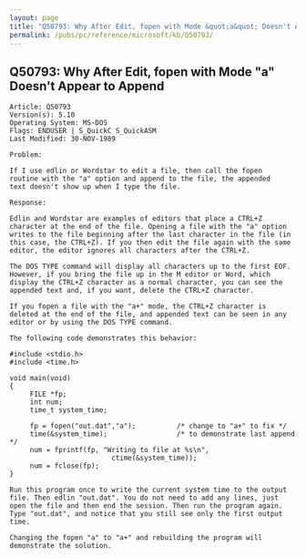 ```yaml
---
layout: page
title: "Q50793: Why After Edit, fopen with Mode &quot;a&quot; Doesn't Appear to Append"
permalink: /pubs/pc/reference/microsoft/kb/Q50793/
---
```


## Q50793: Why After Edit, fopen with Mode &quot;a&quot; Doesn't Appear to Append

	Article: Q50793
	Version(s): 5.10
	Operating System: MS-DOS
	Flags: ENDUSER | S_QuickC S_QuickASM
	Last Modified: 30-NOV-1989
	
	Problem:
	
	If I use edlin or Wordstar to edit a file, then call the fopen
	routine with the "a" option and append to the file, the appended
	text doesn't show up when I type the file.
	
	Response:
	
	Edlin and Wordstar are examples of editors that place a CTRL+Z
	character at the end of the file. Opening a file with the "a" option
	writes to the file beginning after the last character in the file (in
	this case, the CTRL+Z). If you then edit the file again with the same
	editor, the editor ignores all characters after the CTRL+Z.
	
	The DOS TYPE command will display all characters up to the first EOF.
	However, if you bring the file up in the M editor or Word, which
	display the CTRL+Z character as a normal character, you can see the
	appended text and, if you want, delete the CTRL+Z character.
	
	If you fopen a file with the "a+" mode, the CTRL+Z character is
	deleted at the end of the file, and appended text can be seen in any
	editor or by using the DOS TYPE command.
	
	The following code demonstrates this behavior:
	
	#include <stdio.h>
	#include <time.h>
	
	void main(void)
	{
	     FILE *fp;
	     int num;
	     time_t system_time;
	
	     fp = fopen("out.dat","a");          /* change to "a+" to fix */
	     time(&system_time);                 /* to demonstrate last append */
	     num = fprintf(fp, "Writing to file at %s\n",
	                         ctime(&system_time));
	     num = fclose(fp);
	}
	
	Run this program once to write the current system time to the output
	file. Then edlin "out.dat". You do not need to add any lines, just
	open the file and then end the session. Then run the program again.
	Type "out.dat", and notice that you still see only the first output
	time.
	
	Changing the fopen "a" to "a+" and rebuilding the program will
	demonstrate the solution.
